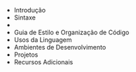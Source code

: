 - Introdução
- Sintaxe
- 
- Guia de Estilo e Organização de Código
- Usos da Linguagem
- Ambientes de Desenvolvimento
- Projetos
- Recursos Adicionais